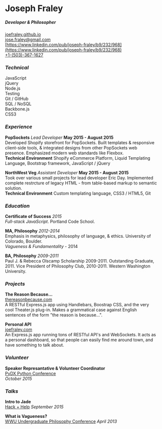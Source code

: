 # Joseph Fraley  
##### Developer & Philosopher

[joefraley.github.io](https://joefraley.github.io)  
[jose.fraley@gmail.com](mailto:jose.fraley@gmail.com)  
[https://www.linkedin.com/pub/joseph-fraley/b9/232/968](https://www.linkedin.com/pub/joseph-fraley/b9/232/968)  
[+1-(503)-367-1627](tel:+1-503-367-1627)

### *Technical*  
JavaScript  
jQuery  
Node.js  
Testing  
Git / GitHub  
SQL / NoSQL  
Backbone.js  
CSS3  

### *Experience*  
**PopSockets** *Lead Developer* **May 2015 - August 2015**  
Developed Shopify storefront for PopSockets. Built templates & responsive client-side tools, & integrated designs from other PopSockets web presence. Emphasized modern web standards like Flexbox.  
**Technical Environment** Shopify eCommerce Platform, Liquid Templating Language, Bootstrap framework, JavaScript / jQuery

**NorthWest Veg** *Assistant Developer* **May 2015 - August 2015**  
Took over various small projects for lead developer Eric Day. Implemented complete restrcture of legacy HTML - from table-based markup to semantic solution.  
**Technical Environment** Custom templating language, CSS3 / HTML5, Git

### *Education*  
**Certificate of Success** *2015*  
*Full-stack JavaScript*. Portland Code School.

**MA, Philosophy** *2012-2014*  
Emphasis in metaphysics, philosophy of language, & ethics. University of Colorado, Boulder.  
*Vagueness & Fundamentality* - 2014

**BA, Philosophy** *2009-2011*  
Paul J. & Rebecca Olscamp Scholarship 2009-2011. Outstanding Graduate, 2011. Vice President of Philosophy Club, 2010-2011.   Western Washington University.

### *Projects*  
**The Reason Because...**  
[thereasonbecause.com](https://www.thereasonbecause.com)  
A RESTful Express.js app using Handlebars, Boostrap CSS, and the very cool Theater.js plug-in. Makes a grammatical case against English sentences of the form "the reason is because...".

**Personal API**  
[joefraley.com](https://www.joefraley.com)  
An Express.js app running tons of RESTful API's and WebSockets. It acts as a personal dashboard, so that people can easily find me around town, and have something to talk about.  

### *Volunteer*

**Speaker Represantative & Volunteer Coordinator**  
[PyDX Python Conference](http://pydx.org/)  
*October 2015*  

### *Talks*  
**Intro to Jade**  
[Hack + Help](http://www.meetup.com/Portland-Code-School-Learning-and-Development-Group/events/225214851/) *September 2015*  

**What is Vagueness?**  
[WWU Undergraduate Philosophy Conference]() *April 2013*
